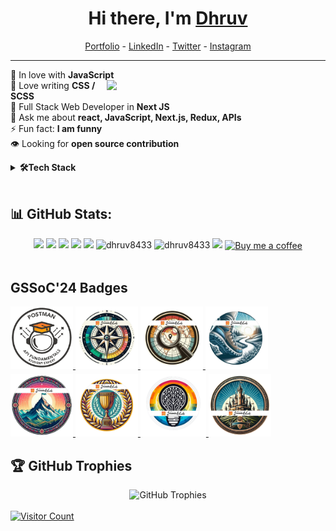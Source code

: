 <!-- Main Heading centered with LinkedIn profile link -->
<h1 align="center"> Hi there, I'm <a href="https://www.linkedin.com/in/dhruv-soni-6b2338230">Dhruv</a> </h1>

<!-- Social Links centered under the header -->
<p align="center">
  <a href="https://dhruvsoni.vercel.app/">Portfolio</a> -
  <a href="https://www.linkedin.com/in/dhruv-soni-6b2338230">LinkedIn</a> - 
  <a href="https://x.com/dhruv_s_o_n_i">Twitter</a> -
  <a href="https://instagram.com/dhruv_s_o_n_i_">Instagram</a>
</p>

<!-- Horizontal line for separation -->
<hr>

<!-- Personal details and image section -->
💛 In love with <strong>JavaScript</strong> <img src="https://github.com/user-attachments/assets/03f28b46-a00a-4204-b070-817b98f169cc" min-width="300px" max-width="300px" width="350px" align="right" /> <br />
🎨 Love writing <strong>CSS / SCSS</strong> <br />
🌱 Full Stack Web Developer in <strong>Next JS</strong> <br />
💬 Ask me about <strong>react, JavaScript, Next.js, Redux, APIs</strong> <br />
⚡ Fun fact: <strong>I am funny</strong> <br />
👁️ Looking for <strong>open source contribution</strong>
<details>	
 <summary><b>🛠Tech Stack</b></summary><br>
 Languages:
</details>

<!-- Break for spacing -->
<br>

<!-- GitHub Stats Section with alignment centered -->
## 📊 GitHub Stats:
<div align="center">
  <img height="158em" src="https://github-profile-summary-cards.vercel.app/api/cards/profile-details?username=dhruv8433&theme=radical">
  <img height="158em" src="https://github-profile-summary-cards.vercel.app/api/cards/stats?username=dhruv8433&theme=radical">
  <img height="160em" src="https://github-profile-summary-cards.vercel.app/api/cards/repos-per-language?username=dhruv8433&theme=radical">
  <img height="160em" src="https://github-profile-summary-cards.vercel.app/api/cards/most-commit-language?username=dhruv8433&theme=radical">
  <img height="160em" src="https://github-profile-summary-cards.vercel.app/api/cards/productive-time?username=dhruv8433&theme=radical&utcOffset=8">

  <!-- Additional GitHub Readme Stats -->
  <img height="169em" src="https://github-readme-stats.vercel.app/api?username=dhruv8433&theme=radical&hide_border=false&include_all_commits=false&count_private=false" alt="dhruv8433" />
  <img height="169em" src="https://github-readme-streak-stats.herokuapp.com/?user=dhruv8433&theme=radical" alt="dhruv8433" />

  <!-- Optional decorative SVG -->
  <img src="https://user-images.githubusercontent.com/114583978/236886703-44cf836c-caef-4cfa-b810-7f7397c9a93b.svg" />

  <!-- Buy Me a Coffee Button -->
  <a href="https://buymeacoffee.com/dhruvsoni">
    <img align="center" src="https://cdn.buymeacoffee.com/buttons/v2/default-orange.png" height="50" width="210" alt="Buy me a coffee" />
  </a>
</div>

<!-- Break for spacing -->
<br>

<!-- GSSoC Badges Section -->
## GSSoC'24 Badges 
<div style="display:flex; align-items:center; gap: 10px;" align="left">
  <a href="https://gssoc.girlscript.tech/leaderboard">
    <!-- Displaying GSSoC badges -->
    <img src="https://raw.githubusercontent.com/girlscript/gssoc-website-new/main/public/badges/postman.png" width="100px" height="100px" />
    <img src="https://github.com/girlscript/gssoc-website-new/blob/main/public/badges/1.png" width="100px" height="100px" />
    <img src="https://github.com/girlscript/gssoc-website-new/blob/main/public/badges/2.png" width="100px" height="100px" />
    <img src="https://github.com/girlscript/gssoc-website-new/blob/main/public/badges/3.png" width="100px" height="100px" />
    <img src="https://github.com/girlscript/gssoc-website-new/blob/main/public/badges/4.png" width="100px" height="100px" />
    <img src="https://github.com/girlscript/gssoc-website-new/blob/main/public/badges/5.png" width="100px" height="100px" />
    <img src="https://github.com/girlscript/gssoc-website-new/blob/main/public/badges/6.png" width="105px" height="105px" />
    <img src="https://github.com/girlscript/gssoc-website-new/blob/main/public/badges/7.png" width="100px" height="100px" />
  </a>
</div>

<!-- GitHub Trophies Section -->
## 🏆 GitHub Trophies
<div align="center">
  <!-- GitHub Trophy Card -->
  <img src="https://github-profile-trophy.vercel.app/?username=dhruv8433&theme=radical&no-frame=false&no-bg=false&margin-w=4" alt="GitHub Trophies" />
</div>

<br />

<!-- Visitor Count Badge -->
<div align="start">
  <a href="https://visitcount.itsvg.in">
    <img src="https://visitcount.itsvg.in/api?id=dhruv8433&icon=1&color=0" alt="Visitor Count" />
  </a>
</div>
